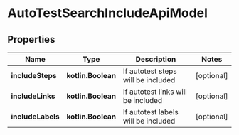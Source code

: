 
# AutoTestSearchIncludeApiModel

## Properties
| Name | Type | Description | Notes |
| ------------ | ------------- | ------------- | ------------- |
| **includeSteps** | **kotlin.Boolean** | If autotest steps will be included |  [optional] |
| **includeLinks** | **kotlin.Boolean** | If autotest links will be included |  [optional] |
| **includeLabels** | **kotlin.Boolean** | If autotest labels will be included |  [optional] |



